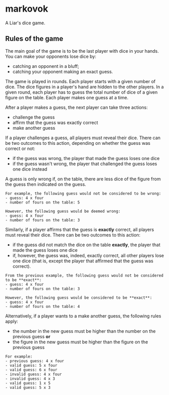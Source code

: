 # markovok
A Liar's dice game.

## Rules of the game

The main goal of the game is to be the last player with dice in your hands.
You can make your opponents lose dice by:
+ catching an opponent in a bluff;
+ catching your opponent making an exact guess.

The game is played in rounds. Each player starts with a given number of dice. The dice figures in a player's hand are hidden to the other players. In a given round, each player has to guess the total number of dice of a given figure on the table. Each player makes one guess at a time.

After a player makes a guess, the next player can take three actions:
+ challenge the guess
+ affirm that the guess was exactly correct
+ make another guess

If a player challenges a guess, all players must reveal their dice. There can be two outcomes to this action, depending on whether the guess was correct or not:
+ if the guess was wrong, the player that made the guess loses one dice
+ if the guess wasn't wrong, the player that challenged the guess loses one dice instead

A guess is only wrong if, on the table, there are less dice of the figure from the guess then indicated on the guess.

```
For example, the following guess would not be considered to be wrong:
- guess: 4 x four
- number of fours on the table: 5

However, the following guess would be deemed wrong:
- guess: 4 x four
- number of fours on the table: 3
```

Similarly, if a player affirms that the guess is **exactly** correct, all players must reveal their dice. There can be two outcomes to this action:
+ if the guess did not match the dice on the table **exactly**, the player that made the guess loses one dice
+ if, however, the guess was, indeed, exactly correct, all other players lose one dice (that is, except the player that affirmed that the guess was correct).

```
From the previous example, the following guess would not be considered to be **exact**:
- guess: 4 x four
- number of fours on the table: 3

However, the following guess would be considered to be **exact**:
- guess: 4 x four
- number of fours on the table: 4
```

Alternatively, if a player wants to a make another guess, the following rules apply:
+ the number in the new guess must be higher than the number on the previous guess
**or**
+ the figure in the new guess must be higher than the figure on the previous guess


```
For example:
- previous guess: 4 x four
- valid guess: 5 x four
- valid guess: 6 x four
- invalid guess: 4 x four
- invalid guess: 4 x 3
- valid guess: 1 x 5
- valid guess: 5 x 3

```



